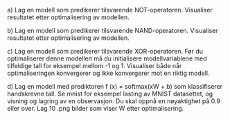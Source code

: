 a) Lag en modell som predikerer tilsvarende NOT-operatoren.
Visualiser resultatet etter optimalisering av modellen.

b) Lag en modell som predikerer tilsvarende NAND-operatoren.
Visualiser resultatet etter optimalisering av modellen.

c) Lag en modell som predikerer tilsvarende XOR-operatoren. Før
du optimaliserer denne modellen må du initialisere
modellvariablene med tilfeldige tall for eksempel mellom -1 og 1. 
Visualiser både når optimaliseringen konvergerer og ikke
konvergerer mot en riktig modell.

d) Lag en modell med prediktoren f (x) = softmax(xW + b) som
klassifiserer handskrevne tall. Se mnist for eksempel lasting av
MNIST datasettet, og visning og lagring av en observasjon. Du
skal oppnå en nøyaktighet på 0.9 eller over. Lag 10 .png bilder
som viser W etter optimalisering.
